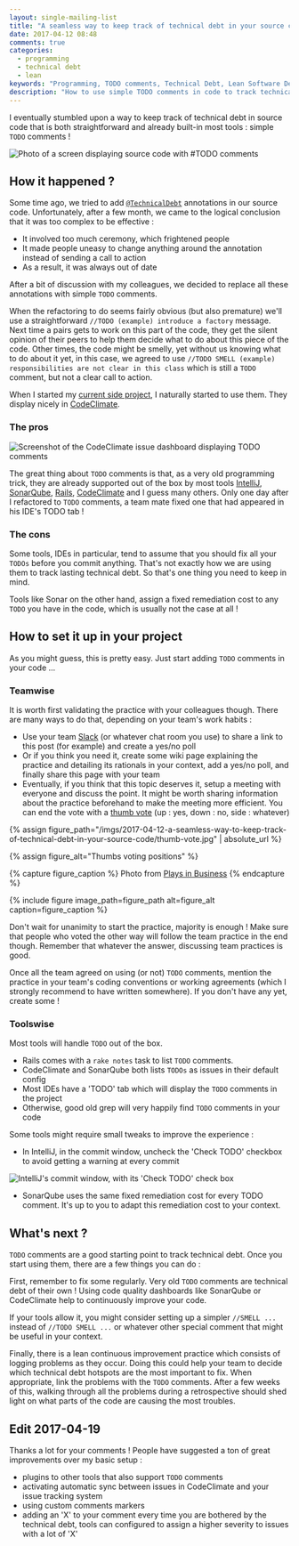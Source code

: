```yaml
---
layout: single-mailing-list
title: "A seamless way to keep track of technical debt in your source code"
date: 2017-04-12 08:48
comments: true
categories:
  - programming
  - technical debt
  - lean
keywords: "Programming, TODO comments, Technical Debt, Lean Software Development, Tracking Technical debt"
description: "How to use simple TODO comments in code to track technical debt"
---
```

I eventually stumbled upon a way to keep track of technical debt in source code that is both straightforward and already built-in most tools : simple `TODO` comments !

![Photo of a screen displaying source code with #TODO comments]({{site.url}}{{site.baseurl}}/imgs/2017-04-12-a-seamless-way-to-keep-track-of-technical-debt-in-your-source-code/todo-comment.jpg)

## How it happened ?

Some time ago, we tried to add [`@TechnicalDebt`](/a-plan-for-technical-debt-lean-software-development-part-7/) annotations in our source code. Unfortunately, after a few month, we came to the logical conclusion that it was too complex to be effective :

* It involved too much ceremony, which frightened people
* It made people uneasy to change anything around the annotation instead of sending a call to action
* As a result, it was always out of date

After a bit of discussion with my colleagues, we decided to replace all these annotations with simple `TODO` comments.

When the refactoring to do seems fairly obvious (but also premature) we'll use a straightforward `//TODO (example) introduce a factory` message. Next time a pairs gets to work on this part of the code, they get the silent opinion of their peers to help them decide what to do about this piece of the code. Other times, the code might be smelly, yet without us knowing what to do about it yet, in this case, we agreed to use `//TODO SMELL (example) responsibilities are not clear in this class` which is still a `TODO` comment, but not a clear call to action.

When I started my [current side project](https://github.com/philou/planning-poker), I naturally started to use them. They display nicely in [CodeClimate](https://codeclimate.com/github/philou/planning-poker/issues).

### The pros

![Screenshot of the CodeClimate issue dashboard displaying TODO comments]({{site.url}}{{site.baseurl}}/imgs/2017-04-12-a-seamless-way-to-keep-track-of-technical-debt-in-your-source-code/codeclimate.jpg)

The great thing about `TODO` comments is that, as a very old programming trick, they are already supported out of the box by most tools [IntelliJ](https://www.jetbrains.com/), [SonarQube](https://www.sonarqube.org/), [Rails](http://rubyonrails.org/), [CodeClimate](https://codeclimate.com) and I guess many others. Only one day after I refactored to `TODO` comments, a team mate fixed one that had appeared in his IDE's TODO tab !

### The cons

Some tools, IDEs in particular, tend to assume that you should fix all your `TODOs` before you commit anything. That's not exactly how we are using them to track lasting technical debt. So that's one thing you need to keep in mind.

Tools like Sonar on the other hand, assign a fixed remediation cost to any `TODO` you have in the code, which is usually not the case at all !

## How to set it up in your project

As you might guess, this is pretty easy. Just start adding `TODO` comments in your code ...

### Teamwise

It is worth first validating the practice with your colleagues though. There are many ways to do that, depending on your team's work habits :

* Use your team [Slack](https://slack.com/) (or whatever chat room you use) to share a link to this post (for example) and create a yes/no poll
* Or if you think you need it, create some wiki page explaining the practice and detailing its rationals in your context, add a yes/no poll, and finally share this page with your team
* Eventually, if you think that this topic deserves it, setup a meeting with everyone and discuss the point. It might be worth sharing information about the practice beforehand to make the meeting more efficient. You can end the vote with a [thumb vote](http://www.plays-in-business.com/thumb-voting/) (up : yes, down : no, side : whatever)

{% assign figure_path="/imgs/2017-04-12-a-seamless-way-to-keep-track-of-technical-debt-in-your-source-code/thumb-vote.jpg" | absolute_url %}

{% assign figure_alt="Thumbs voting positions" %}

{% capture figure_caption %}
Photo from [Plays in Business](http://www.plays-in-business.com/thumb-voting/)
{% endcapture %}

{% include figure image_path=figure_path alt=figure_alt caption=figure_caption %}

Don't wait for unanimity to start the practice, majority is enough ! Make sure that people who voted the other way will follow the team practice in the end though. Remember that whatever the answer, discussing team practices is good.

Once all the team agreed on using (or not) `TODO` comments, mention the practice in your team's coding conventions or working agreements (which I strongly recommend to have written somewhere). If you don't have any yet, create some !

### Toolswise

Most tools will handle `TODO` out of the box.

* Rails comes with a `rake notes` task to list `TODO` comments.
* CodeClimate and SonarQube both lists `TODOs` as issues in their default config
* Most IDEs have a 'TODO' tab which will display the `TODO` comments in the project
* Otherwise, good old grep will very happily find `TODO` comments in your code

Some tools might require small tweaks to improve the experience :

* In IntelliJ, in the commit window, uncheck the 'Check TODO' checkbox to avoid getting a warning at every commit

![IntelliJ's commit window, with its 'Check TODO' check box]({{site.url}}{{site.baseurl}}/imgs/2017-04-12-a-seamless-way-to-keep-track-of-technical-debt-in-your-source-code/intellij-commit.jpg)

* SonarQube uses the same fixed remediation cost for every TODO comment. It's up to you to adapt this remediation cost to your context.

## What's next ?

`TODO` comments are a good starting point to track technical debt. Once you start using them, there are a few things you can do :

First, remember to fix some regularly. Very old `TODO` comments are technical debt of their own ! Using code quality dashboards like SonarQube or CodeClimate help to continuously improve your code.

If your tools allow it, you might consider setting up a simpler `//SMELL ...` instead of `//TODO SMELL ...` or whatever other special comment that might be useful in your context.

Finally, there is a lean continuous improvement practice which consists of logging problems as they occur. Doing this could help your team to decide which technical debt hotspots are the most important to fix. When appropriate, link the problems with the `TODO` comments. After a few weeks of this, walking through all the problems during a retrospective should shed light on what parts of the code are causing the most troubles.

## Edit 2017-04-19

Thanks a lot for your comments ! People have suggested a ton of great improvements over my basic setup :

* plugins to other tools that also support `TODO` comments
* activating automatic sync between issues in CodeClimate and your issue tracking system
* using custom comments markers
* adding an 'X' to your comment every time you are bothered by the technical debt, tools can configured to assign a higher severity to issues with a lot of 'X'
